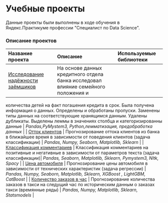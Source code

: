 # Учебные проекты
 Данные проекты были выполнены в ходе обучения в Яндекс.Практикуме профессии "Специалист по Data Science".

### Описание проектов

| Название проекта | Описание | Используемые библиотеки |
| :---------------------- | :---------------------- | :---------------------- |
| [Исследование надёжности заёмщиков](client_outflow) | На основе данных кредитного отдела банка исследовал влияние семейного положения и
количества детей на факт погашения кредита в срок. Была получена информация о данных. Определены и обработаны пропуски. Заменены типы данных на соответствующие хранящимся данным. Удалены дубликаты. Выделены леммы в значениях столбца и
категоризированны данные | *Pandas,PyMystem3, Python,лемматизация, предобработка данных* |
| [Отток клиентов](client_outflow) | Прогнозирование оттока клиентов из банка в ближайшее время в зависимости от поведения клиентов (задача классификации) | *Pandas, Numpy, Seaborn, Matplotlib, Sklearn* |
| [Классификация комментариев](nlp) | Классификация комментариев на позитивные и негативные в зависимости от параметров текста (задача классификации)| *Pandas, Seaborn, Matplotlib, Sklearn, Pymystem3, Nltk, Spacy* |
| [Цена автомобиля](car_price) | Прогнозирование цены автомобиля в зависимости от технических характеристик (задача регрессии) | *Pandas, Numpy, Seaborn, Matplotlib, Sklearn, XGBoost , LightGBM, CatBoost* |
| [Количество заказов в час](num_orders) | Прогнозирование количества заказов в такси на следущий час по историческим данным о заказах такси (времянные ряды) | *Pandas, Numpy, Matplotlib, Sklearn, Statsmodels* |
